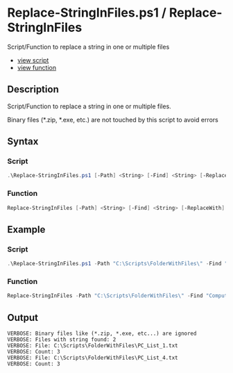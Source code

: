 # Replace-StringInFiles.ps1 / Replace-StringInFiles

Script/Function to replace a string in one or multiple files

* [view script](https://github.com/BornToBeRoot/PowerShell/blob/master/Scripts/Replace-StringInFiles.ps1)
* [view function](https://github.com/BornToBeRoot/PowerShell/blob/master/Module/LazyAdmin/Replace-StringInFiles.ps1)

## Description

Script/Function to replace a string in one or multiple files.

Binary files (*.zip, *.exe, etc.) are not touched by this script to avoid errors 

## Syntax

### Script

```powershell
.\Replace-StringInFiles.ps1 [-Path] <String> [-Find] <String> [-ReplaceWith] <String> [[-CaseSensitive]] [<CommonParameters>]
``` 

### Function

```powershell
Replace-StringInFiles [-Path] <String> [-Find] <String> [-ReplaceWith] <String> [[-CaseSensitive]] [<CommonParameters>]
```

## Example

### Script

```powershell
.\Replace-StringInFiles.ps1 -Path "C:\Scripts\FolderWithFiles\" -Find "Computer" -ReplaceWith "Notebook" -CaseSensitive -Verbose
```

### Function

```powershell
Replace-StringInFiles -Path "C:\Scripts\FolderWithFiles\" -Find "Computer" -ReplaceWith "Notebook" -CaseSensitive -Verbose
```

## Output

```
VERBOSE: Binary files like (*.zip, *.exe, etc...) are ignored
VERBOSE: Files with string found: 2
VERBOSE: File: C:\Scripts\FolderWithFiles\PC_List_1.txt
VERBOSE: Count: 3
VERBOSE: File: C:\Scripts\FolderWithFiles\PC_List_4.txt
VERBOSE: Count: 3
```